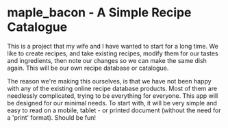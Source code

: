 maple_bacon - A Simple Recipe Catalogue
===========

This is a project that my wife and I have wanted to start for a long time.  We like to create recipes, and take existing recipes, modify them for our tastes and ingredients, then  note our changes so we can make the same dish again.  This will be our own recipe database or catalogue. 

The reason we're making this ourselves, is that we have not been happy with any of the existing online recipe database products.  Most of them are needlessly complicated, trying to be everything for everyone.  This app will be designed for our minimal needs.  To start with, it will be very simple and easy to read on a mobile, tablet - or printed document (without the need for a 'print' format).  Should be fun!